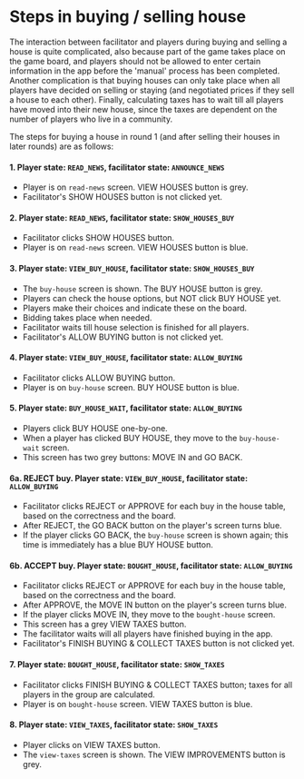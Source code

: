 # Steps in buying / selling house

The interaction between facilitator and players during buying and selling a house is quite complicated, also because part of the game takes place on the game board, and players should not be allowed to enter certain information in the app before the 'manual' process has been completed. Another complication is that buying houses can only take place when all players have decided on selling or staying (and negotiated prices if they sell a house to each other). Finally, calculating taxes has to wait till all players have moved into their new house, since the taxes are dependent on the number of players who live in a community.

The steps for buying a house in round 1 (and after selling their houses in later rounds) are as follows:

#### 1. Player state: `READ_NEWS`, facilitator state: `ANNOUNCE_NEWS`
- Player is on `read-news` screen. VIEW HOUSES button is grey.
- Facilitator's SHOW HOUSES button is not clicked yet.

#### 2. Player state: `READ_NEWS`, facilitator state: `SHOW_HOUSES_BUY`
- Facilitator clicks SHOW HOUSES button.
- Player is on `read-news` screen. VIEW HOUSES button is blue.

#### 3. Player state: `VIEW_BUY_HOUSE`, facilitator state: `SHOW_HOUSES_BUY`
- The `buy-house` screen is shown. The BUY HOUSE button is grey.
- Players can check the house options, but NOT click BUY HOUSE yet.
- Players make their choices and indicate these on the board.
- Bidding takes place when needed.
- Facilitator waits till house selection is finished for all players.
- Facilitator's ALLOW BUYING button is not clicked yet.

#### 4. Player state: `VIEW_BUY_HOUSE`, facilitator state: `ALLOW_BUYING`
- Facilitator clicks ALLOW BUYING button.
- Player is on `buy-house` screen. BUY HOUSE button is blue.

#### 5. Player state: `BUY_HOUSE_WAIT`, facilitator state: `ALLOW_BUYING`
- Players click BUY HOUSE one-by-one.
- When a player has clicked BUY HOUSE, they move to the `buy-house-wait` screen.
- This screen has two grey buttons: MOVE IN and GO BACK.

#### 6a. REJECT buy. Player state: `VIEW_BUY_HOUSE`, facilitator state: `ALLOW_BUYING`
- Facilitator clicks REJECT or APPROVE for each buy in the house table, based on the correctness and the board.
- After REJECT, the GO BACK button on the player's screen turns blue.
- If the player clicks GO BACK, the `buy-house` screen is shown again; this time is immediately has a blue BUY HOUSE button.
  
#### 6b. ACCEPT buy. Player state: `BOUGHT_HOUSE`, facilitator state: `ALLOW_BUYING`
- Facilitator clicks REJECT or APPROVE for each buy in the house table, based on the correctness and the board.
- After APPROVE, the MOVE IN button on the player's screen turns blue.
- If the player clicks MOVE IN, they move to the `bought-house` screen.
- This screen has a grey VIEW TAXES button.
- The facilitator waits will all players have finished buying in the app.
- Facilitator's FINISH BUYING & COLLECT TAXES button is not clicked yet.

#### 7. Player state: `BOUGHT_HOUSE`, facilitator state: `SHOW_TAXES`
- Facilitator clicks FINISH BUYING & COLLECT TAXES button; taxes for all players in the group are calculated.
- Player is on `bought-house` screen. VIEW TAXES button is blue.

#### 8. Player state: `VIEW_TAXES`, facilitator state: `SHOW_TAXES`
- Player clicks on VIEW TAXES button.
- The `view-taxes` screen is shown. The VIEW IMPROVEMENTS button is grey.


